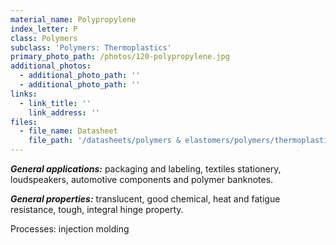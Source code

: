 ```yaml
---
material_name: Polypropylene
index_letter: P
class: Polymers
subclass: 'Polymers: Thermoplastics'
primary_photo_path: /photos/120-polypropylene.jpg
additional_photos:
  - additional_photo_path: ''
  - additional_photo_path: ''
links:
  - link_title: ''
    link_address: ''
files:
  - file_name: Datasheet
    file_path: '/datasheets/polymers & elastomers/polymers/thermoplastics/polypropylene (pp).pdf'
---
```


***General applications:*** packaging and labeling, textiles stationery, loudspeakers, automotive components and polymer banknotes.

***General properties:*** translucent, good chemical, heat and fatigue resistance, tough, integral hinge property.

Processes: injection molding
